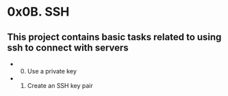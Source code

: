 # 0x0B. SSH
## This project contains basic tasks related to using ssh to connect with servers
* 0. Use a private key
* 1. Create an SSH key pair
